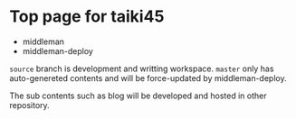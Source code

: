 Top page for taiki45
====================

* middleman
* middleman-deploy

`source` branch is development and writting workspace.
`master` only has auto-genereted contents and will be force-updated by middleman-deploy.

The sub contents such as blog will be developed and hosted in other repository.
